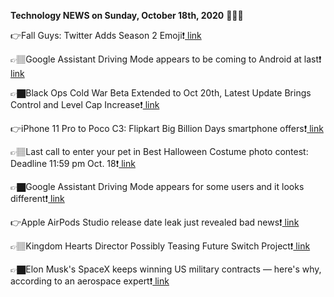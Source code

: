 <b>Technology NEWS on Sunday, October 18th, 2020</b> 📡📡📡 

👉Fall Guys: Twitter Adds Season 2 Emoji❗️<a href='https://techblock.club/?p=7891'> link</a>

👉🏽Google Assistant Driving Mode appears to be coming to Android at last❗️<a href='https://techblock.club/?p=7893'> link</a>

👉🏿Black Ops Cold War Beta Extended to Oct 20th, Latest Update Brings Control and Level Cap Increase❗️<a href='https://techblock.club/?p=7895'> link</a>

👉iPhone 11 Pro to Poco C3: Flipkart Big Billion Days smartphone offers❗️<a href='https://techblock.club/?p=7897'> link</a>

👉🏽Last call to enter your pet in Best Halloween Costume photo contest: Deadline 11:59 pm Oct. 18❗️<a href='https://techblock.club/?p=7899'> link</a>

👉🏿Google Assistant Driving Mode appears for some users and it looks different❗️<a href='https://techblock.club/?p=7901'> link</a>

👉Apple AirPods Studio release date leak just revealed bad news❗️<a href='https://techblock.club/?p=7903'> link</a>

👉🏽Kingdom Hearts Director Possibly Teasing Future Switch Project❗️<a href='https://techblock.club/?p=7905'> link</a>

👉🏿Elon Musk's SpaceX keeps winning US military contracts — here's why, according to an aerospace expert❗️<a href='https://techblock.club/?p=7907'> link</a>


